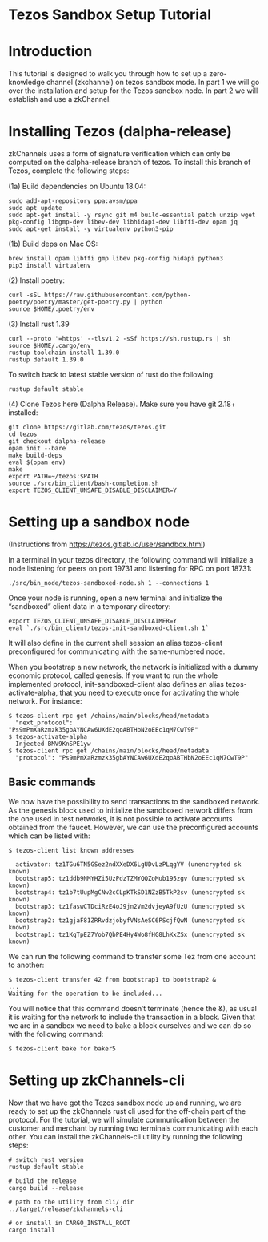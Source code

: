 # Tezos Sandbox Setup Tutorial

# Introduction

This tutorial is designed to walk you through how to set up a zero-knowledge channel (zkchannel) on tezos sandbox mode. In part 1 we will go over the installation and setup for the Tezos sandbox node. In part 2 we will establish and use a zkChannel.

# Installing Tezos (dalpha-release)

zkChannels uses a form of signature verification which can only be computed on the dalpha-release branch of tezos. To install this branch of Tezos, complete the following steps:

(1a) Build dependencies on Ubuntu 18.04:
	
	sudo add-apt-repository ppa:avsm/ppa
	sudo apt update
	sudo apt-get install -y rsync git m4 build-essential patch unzip wget pkg-config libgmp-dev libev-dev libhidapi-dev libffi-dev opam jq
	sudo apt-get install -y virtualenv python3-pip 
    
(1b) Build deps on Mac OS:

	brew install opam libffi gmp libev pkg-config hidapi python3
	pip3 install virtualenv

(2) Install poetry:
	
	curl -sSL https://raw.githubusercontent.com/python-poetry/poetry/master/get-poetry.py | python
	source $HOME/.poetry/env

(3) Install rust 1.39
	
	curl --proto '=https' --tlsv1.2 -sSf https://sh.rustup.rs | sh
	source $HOME/.cargo/env
	rustup toolchain install 1.39.0
	rustup default 1.39.0

To switch back to latest stable version of rust do the following:

	rustup default stable
	
(4) Clone Tezos here (Dalpha Release). Make sure you have git 2.18+ installed:
    
    git clone https://gitlab.com/tezos/tezos.git
    cd tezos
    git checkout dalpha-release
    opam init --bare
    make build-deps
    eval $(opam env)
    make
    export PATH=~/tezos:$PATH
    source ./src/bin_client/bash-completion.sh
    export TEZOS_CLIENT_UNSAFE_DISABLE_DISCLAIMER=Y

# Setting up a sandbox node

(Instructions from https://tezos.gitlab.io/user/sandbox.html)

In a terminal in your tezos directory, the following command will initialize a node listening for peers on port 19731 and listening for RPC on port 18731:
```
./src/bin_node/tezos-sandboxed-node.sh 1 --connections 1
```

Once your node is running, open a new terminal and initialize the “sandboxed” client data in a temporary directory:

```
export TEZOS_CLIENT_UNSAFE_DISABLE_DISCLAIMER=Y
eval `./src/bin_client/tezos-init-sandboxed-client.sh 1`
```

It will also define in the current shell session an alias tezos-client preconfigured for communicating with the same-numbered node.

When you bootstrap a new network, the network is initialized with a dummy economic protocol, called genesis. If you want to run the whole implemented protocol, init-sandboxed-client also defines an alias tezos-activate-alpha, that you need to execute once for activating the whole network. For instance:

```
$ tezos-client rpc get /chains/main/blocks/head/metadata
  "next_protocol": "Ps9mPmXaRzmzk35gbAYNCAw6UXdE2qoABTHbN2oEEc1qM7CwT9P"
$ tezos-activate-alpha
  Injected BMV9KnSPE1yw
$ tezos-client rpc get /chains/main/blocks/head/metadata
  "protocol": "Ps9mPmXaRzmzk35gbAYNCAw6UXdE2qoABTHbN2oEEc1qM7CwT9P"
```

## Basic commands
We now have the possibility to send transactions to the sandboxed network. As the genesis block used to initialize the sandboxed network differs from the one used in test networks, it is not possible to activate accounts obtained from the faucet. However, we can use the preconfigured accounts which can be listed with:

```
$ tezos-client list known addresses

  activator: tz1TGu6TN5GSez2ndXXeDX6LgUDvLzPLqgYV (unencrypted sk known)
  bootstrap5: tz1ddb9NMYHZi5UzPdzTZMYQQZoMub195zgv (unencrypted sk known)
  bootstrap4: tz1b7tUupMgCNw2cCLpKTkSD1NZzB5TkP2sv (unencrypted sk known)
  bootstrap3: tz1faswCTDciRzE4oJ9jn2Vm2dvjeyA9fUzU (unencrypted sk known)
  bootstrap2: tz1gjaF81ZRRvdzjobyfVNsAeSC6PScjfQwN (unencrypted sk known)
  bootstrap1: tz1KqTpEZ7Yob7QbPE4Hy4Wo8fHG8LhKxZSx (unencrypted sk known)
```

We can run the following command to transfer some Tez from one account to another:


```
$ tezos-client transfer 42 from bootstrap1 to bootstrap2 &
...
Waiting for the operation to be included...
```

You will notice that this command doesn’t terminate (hence the &), as usual it is waiting for the network to include the transaction in a block. Given that we are in a sandbox we need to bake a block ourselves and we can do so with the following command:

```
$ tezos-client bake for baker5
```

# Setting up zkChannels-cli 
Now that we have got the Tezos sandbox node up and running, we are ready to set up the zkChannels rust cli used for the off-chain part of the protocol. For the tutorial, we will simulate communication between the customer and merchant by running two terminals communicating with each other. You can install the zkChannels-cli utility by running the following steps:
```
# switch rust version
rustup default stable

# build the release
cargo build --release

# path to the utility from cli/ dir
../target/release/zkchannels-cli

# or install in CARGO_INSTALL_ROOT
cargo install 
```
